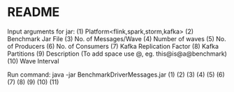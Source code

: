 README
=========
Input arguments for jar: 
	(1) Platform<flink,spark,storm,kafka>
	(2) Benchmark Jar File
	(3) No. of Messages/Wave
	(4) Number of waves
	(5) No. of Producers
	(6) No. of Consumers
	(7) Kafka Replication Factor
	(8) Kafka Partitions
    (9) Description (To add space use @, eg. this@is@a@benchmark)
   (10) Wave Interval

Run command: java -jar BenchmarkDriverMessages.jar (1) (2) (3) (4) (5) (6) (7) (8) (9) (10) (11)